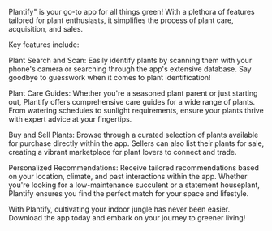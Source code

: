 Plantify" is your go-to app for all things green! With a plethora of features tailored for plant enthusiasts, it simplifies the process of plant care, acquisition, and sales.

Key features include:

Plant Search and Scan: Easily identify plants by scanning them with your phone's camera or searching through the app's extensive database. Say goodbye to guesswork when it comes to plant identification!

Plant Care Guides: Whether you're a seasoned plant parent or just starting out, Plantify offers comprehensive care guides for a wide range of plants. From watering schedules to sunlight requirements, ensure your plants thrive with expert advice at your fingertips.

Buy and Sell Plants: Browse through a curated selection of plants available for purchase directly within the app. Sellers can also list their plants for sale, creating a vibrant marketplace for plant lovers to connect and trade.

Personalized Recommendations: Receive tailored recommendations based on your location, climate, and past interactions within the app. Whether you're looking for a low-maintenance succulent or a statement houseplant, Plantify ensures you find the perfect match for your space and lifestyle.


With Plantify, cultivating your indoor jungle has never been easier. Download the app today and embark on your journey to greener living!
